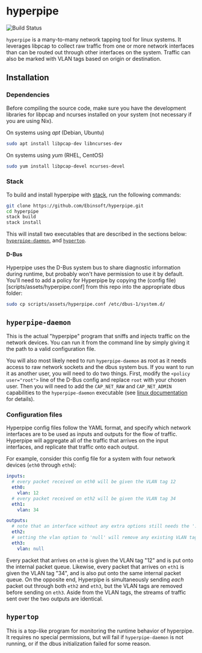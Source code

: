 # hyperpipe
![Build Status](https://github.com/Ebinsoft/hyperpipe/actions/workflows/haskell.yml/badge.svg)

`hyperpipe` is a many-to-many network tapping tool for linux systems.  It
leverages libpcap to collect raw traffic from one or more network interfaces
than can be routed out through other interfaces on the system.  Traffic can also
be marked with VLAN tags based on origin or destination.


## Installation

### Dependencies
Before compiling the source code, make sure you have the development libraries
for libpcap and ncurses installed on your system (not necessary if you are using
Nix).

On systems using *apt* (Debian, Ubuntu)
```bash
sudo apt install libpcap-dev libncurses-dev 
```

On systems using *yum* (RHEL, CentOS)
```bash
sudo yum install libpcap-devel ncurses-devel
```

### Stack
To build and install hyperpipe with [stack](https://www.haskellstack.org), run
the following commands:
```bash
git clone https://github.com/Ebinsoft/hyperpipe.git
cd hyperpipe
stack build
stack install
```

This will install two executables that are described in the sections below:
[`hyperpipe-daemon`](#hyperpipe-daemon), and [`hypertop`](#hypertop).

#### D-Bus
Hyperpipe uses the D-Bus system bus to share diagnostic information during
runtime, but probably won't have permission to use it by default. You'll need to
add a policy for Hyperpipe by copying the (config
file)[scripts/assets/hyperpipe.conf] from this repo into the appropriate dbus
folder:
```bash
sudo cp scripts/assets/hyperpipe.conf /etc/dbus-1/system.d/
```

## `hyperpipe-daemon`
This is the actual "hyperpipe" program that sniffs and injects traffic on the
network devices.  You can run it from the command line by simply giving it the
path to a valid configuration file.

You will also most likely need to run `hyperpipe-daemon` as root as it needs
access to raw network sockets and the dbus system bus.  If you want to run it as
another user, you will need to do two things. First, modify the `<policy
user="root">` line of the D-Bus config and replace `root` with your chosen user.
Then you will need to add the `CAP_NET_RAW` and `CAP_NET_ADMIN` capabilities to
the `hyperpipe-daemon` executable (see [linux
documentation](https://man7.org/linux/man-pages/man7/capabilities.7.html) for
details).

### Configuration files
Hyperpipe config files follow the YAML format, and specify which network
interfaces are to be used as inputs and outputs for the flow of traffic.
Hyperpipe will aggregate all of the traffic that arrives on the input
interfaces, and replicate that traffic onto each output.

For example, consider this config file for a system with four network devices
(`eth0` through `eth4`):
```yaml
inputs:
  # every packet received on eth0 will be given the VLAN tag 12
  eth0:
    vlan: 12
  # every packet received on eth2 will be given the VLAN tag 34
  eth1:
    vlan: 34

outputs:
  # note that an interface without any extra options still needs the ':'
  eth2:
  # setting the vlan option to 'null' will remove any existing VLAN tags from the packets
  eth3:
    vlan: null
```

Every packet that arrives on `eth0` is given the VLAN tag "12" and is put onto
the internal packet queue.  Likewise, every packet that arrives on `eth1` is
given the VLAN tag "34", and is also put onto the same internal packet queue.
On the opposite end, Hyperpipe is simultaneously sending *each* packet out
through both `eth2` and `eth3`, but the VLAN tags are removed before sending on
`eth3`. Aside from the VLAN tags, the streams of traffic sent over the two
outputs are identical.


## `hypertop`
This is a top-like program for monitoring the runtime behavior of hyperpipe.  It
requires no special permissions, but will fail if `hyperpipe-daemon` is not
running, or if the dbus initialization failed for some reason.
